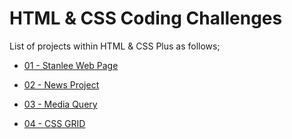 # HTML & CSS Coding Challenges

List of projects within HTML & CSS Plus as follows;

- [01 - Stanlee Web Page](./01-Stanlee-Web-Page/README.md)

- [02 - News Project](./02-News-Project/README.md)

- [03 - Media Query](./03-Media-Query/media-query.gif)

- [04 - CSS GRID](./04-CSS-Grid/README.md)

